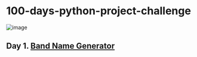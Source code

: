 # 100-days-python-project-challenge
![image](https://github.com/user-attachments/assets/491234c7-67ff-41a1-a066-4822093e697c)

## Day 1. [Band Name Generator](https://github.com/Sravanthi-Duddeti/100-days-python-project-challenge/blob/main/100Days_Challenge/BandName%20Generator.png)
